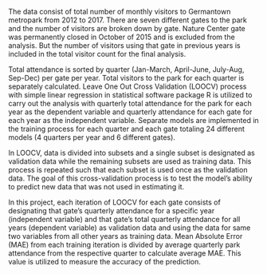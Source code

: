 

The data consist of total number of monthly visitors to Germantown metropark from 2012 to 2017. There are seven 
different gates to the park and the number of visitors are broken down by gate. Nature Center gate was 
permanently closed in October of 2015 and is excluded from the analysis. But the number of visitors using that 
gate in previous years is included in the total visitor count for the final analysis. 

Total attendance is sorted by quarter (Jan-March, April-June, July-Aug, Sep-Dec) per gate per year. Total 
visitors to the park for each quarter is separately calculated. Leave One Out Cross Validation (LOOCV) process 
with simple linear regression in statistical software package R is utilized to carry out the analysis with 
quarterly total attendance for the park for each year as the dependent variable and quarterly attendance for 
each gate for each year as the independent variable. Separate models are implemented in the training process for 
each quarter and each gate totaling 24 different models (4 quarters per year and 6 different gates). 

In LOOCV, data is divided into subsets and a single subset is designated as validation data while the remaining 
subsets are used as training data. This process is repeated such that each subset is used once as the validation 
data. The goal of this cross-validation process is to test the model’s ability to predict new data that was not 
used in estimating it. 

In this project, each iteration of LOOCV for each gate consists of designating that gate’s quarterly attendance 
for a specific year (independent variable) and that gate’s total quarterly attendance for all years (dependent 
variable) as validation data and using the data for same two variables from all other years as training data. 
Mean Absolute Error (MAE) from each training iteration is divided by average quarterly park attendance from the 
respective quarter to calculate average MAE. This value is utilized to measure the accuracy of the prediction. 

